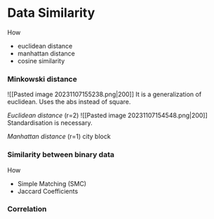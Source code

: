 # Data Similarity
How
- euclidean distance
- manhattan distance
- cosine similarity

### Minkowski distance
![[Pasted image 20231107155238.png|200]]
It is a generalization of euclidean. Uses the abs instead of square.

*Euclidean distance* (r=2)
![[Pasted image 20231107154548.png|200]]
Standardisation is necessary.

*Manhattan distance* (r=1)
city block

### Similarity between binary data
How
- Simple Matching (SMC)
- Jaccard Coefficients

### Correlation